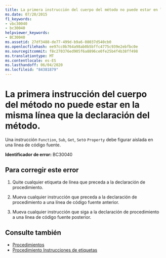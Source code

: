```yaml
---
title: La primera instrucción del cuerpo del método no puede estar en la misma línea que la declaración del método.
ms.date: 07/20/2015
f1_keywords:
- vbc30040
- bc30040
helpviewer_keywords:
- BC30040
ms.assetid: 27df3488-de77-499d-b9a6-08037d540cb0
ms.openlocfilehash: ee97cc0b764a98ab0b5bffc4775c939e2ebfbc0e
ms.sourcegitcommit: f8c270376ed905f6a8896ce0fe25b4f4b38ff498
ms.translationtype: MT
ms.contentlocale: es-ES
ms.lasthandoff: 06/04/2020
ms.locfileid: "84381879"
---
```

# <a name="first-statement-of-a-method-body-cannot-be-on-the-same-line-as-the-method-declaration"></a>La primera instrucción del cuerpo del método no puede estar en la misma línea que la declaración del método.
Una instrucción `Function`, `Sub`, `Get`, `Set`o `Property` debe figurar aislada en una línea de código fuente.  
  
 **Identificador de error:** BC30040  
  
## <a name="to-correct-this-error"></a>Para corregir este error  
  
1. Quite cualquier etiqueta de línea que preceda a la declaración de procedimiento.  
  
2. Mueva cualquier instrucción que preceda a la declaración de procedimiento a una línea de código fuente anterior.  
  
3. Mueva cualquier instrucción que siga a la declaración de procedimiento a una línea de código fuente posterior.  
  
## <a name="see-also"></a>Consulte también

- [Procedimientos](../programming-guide/language-features/procedures/index.md)
- [Procedimiento Instrucciones de etiquetas](../programming-guide/program-structure/how-to-label-statements.md)
